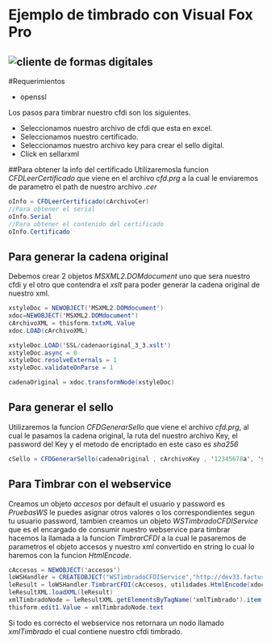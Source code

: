# Ejemplo de timbrado con Visual Fox Pro

![cliente de formas digitales](http://formasdigitales.mx/images/github/clientefox.png)
--

#Requerimientos 
* openssl

 Los pasos para timbrar nuestro cfdi son los siguientes.
* Seleccionamos nuestro archivo de cfdi que esta en excel.
* Seleccionamos nuestro certificado.
* Seleccionamos nuestro archivo key para crear el sello digital.
* Click en sellarxml


##Para obtener la info del certificado 
Utilizaremosla funcion _CFDLeerCertificado_ que viene en el archivo _cfd.prg_ a la cual le enviaremos de parametro el path de nuestro archivo _.cer_ 
```C#
oInfo = CFDLeerCertificado(cArchivoCer)
//Para obtener el serial  
oInfo.Serial
//Para obtener el contenido del certificado 
oInfo.Certificado
```

## Para generar la cadena original 
Debemos crear 2 objetos _MSXML2.DOMdocument_ uno que sera nuestro cfdi y el otro que contendra el _xslt_ para poder generar la cadena original de nuestro xml.
```C#
xstyleDoc = NEWOBJECT('MSXML2.DOMdocument')
xdoc=NEWOBJECT('MSXML2.DOMdocument')
cArchivoXML = thisform.txtxML.Value
xdoc.LOAD(cArchivoXML)

xstyleDoc.LOAD('SSL/cadenaoriginal_3_3.xslt')
xstyleDoc.async = 0
xstyleDoc.resolveExternals = 1
xstyleDoc.validateOnParse = 1

cadenaOriginal = xdoc.transformNode(xstyleDoc)
```

## Para generar el sello
Utilizaremos la funcion _CFDGenerarSello_ que viene el archivo _cfd.prg_, al cual le pasamos la cadena original, la ruta del nuestro archivo Key, el password del Key y el metodo de encriptado en este caso es _sha256_
```C#
cSello = CFDGenerarSello(cadenaOriginal , cArchivoKey , '12345678a', 'sha256')
```

## Para Timbrar con el webservice
Creamos un objeto _accesos_  por default el usuario y password es _PruebasWS_ le puedes asignar otros valores o los correspondientes segun tu usuario password, tambien creamos un objeto _WSTimbradoCFDIService_ que es el encargado de consumir nuestro webservice para timbrar hacemos la llamada a la funcion _TimbrarCFDI_ a la cual le pasaremos de parametros el objeto accesos y nuestro xml convertido en string lo cual lo haremos con la funcion _HtmlEncode_.
```C#
cAccesos = NEWOBJECT('accesos')
loWSHandler = CREATEOBJECT("WSTimbradoCFDIService","http://dev33.facturacfdi.mx/WSTimbradoCFDIService?wsdl")
leResult = loWSHandler.TimbrarCFDI(cAccesos, utilidades.HtmlEncode(xdoc.xml))
leResultXML.loadXML(leResult)
xmlTimbradoNode = leResultXML.getElementsByTagName('xmlTimbrado').item[0]
thisform.edit1.Value = xmlTimbradoNode.text
```
Si todo es correcto el webservice nos retornara un nodo llamado _xmlTimbrado_ el cual contiene nuestro cfdi timbrado.

